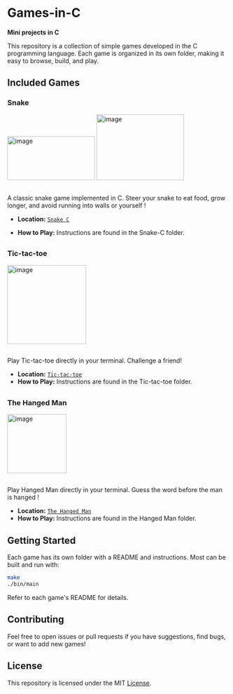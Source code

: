 # Games-in-C

**Mini projects in C**

This repository is a collection of simple games developed in the C programming language. Each game is organized in its own folder, making it easy to browse, build, and play.

## Included Games
### Snake
  <img width="200" height="100" alt="image" src="https://github.com/user-attachments/assets/f0ef077f-a210-4001-ab57-8c073c5ba307" />
  <img width="200" height="150" alt="image" src="https://github.com/user-attachments/assets/0a2cc961-d358-4576-8a8a-343784f03e33" />
  
## 

A classic snake game implemented in C. Steer your snake to eat food, grow longer, and avoid running into walls or yourself !

- **Location:** [`Snake C`](./Snake-C/)

- **How to Play:** Instructions are found in the Snake-C folder.
  
##

### Tic-tac-toe
<img width="180" alt="image" src="https://github.com/user-attachments/assets/465dd927-0dc7-408a-9369-41098c64ef47" />

##
Play Tic-tac-toe directly in your terminal. Challenge a friend!

- **Location:** [`Tic-tac-toe`](./Tic-tac-toe/)
- **How to Play:** Instructions are found in the Tic-tac-toe folder.
  
##
### The Hanged Man
<img width="135" alt="image" src="https://github.com/user-attachments/assets/a3a7f8be-297a-4866-8daf-30642d102db6" />


##
Play Hanged Man directly in your terminal. Guess the word before the man is hanged !

- **Location:** [`The Hanged Man`](./The-Hanged-Man/)
- **How to Play:** Instructions are found in the Hanged Man folder.

## Getting Started

Each game has its own folder with a README and instructions. Most can be built and run with:

```bash
make
./bin/main
```

Refer to each game's README for details.

## Contributing

Feel free to open issues or pull requests if you have suggestions, find bugs, or want to add new games!

## License

This repository is licensed under the MIT [License](LICENSE).
